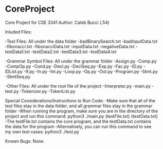 # CoreProject
Core Project for CSE 3341
Author: Caleb Bucci (.54)



Inluded Files:

-Test Files: All under the data folder
  -badBinarySearch.txt
  -badInputData.txt
  -fibonacci.txt
  -fibonacciData.txt
  -inputData.txt
  -negativeData.txt
  -testData1.txt
  -testData2.txt
  -testData3.txt
  -testData4.txt
  
-Grammar Symbol Files: All under the grammar folder
  -Assign.py
  -Comp.py
  -CompOp.py
  -Cond.py
  -Decl.py
  -DeclSeq.py
  -Exp.py
  -Fac.py
  -ID.py
  -IDList.py
  -If.py
  -In.py
  -Int.py
  -Loop.py
  -Op.py
  -Out.py
  -Program.py
  -Stmt.py
  -StmtSeq.py 
  
-Other Files: All under the root file of the project
  -Interpreter.py
  -main.py
  -test.py
  -Tokenizer.py
  -TokenList.py



Special Considerations/Instructions to Run Code:
  -Make sure that all of the test files stay in the data folder, and all grammar files stay in the grammar folder
  -When running the program, make sure you are in the directory of the project and run this command:
    python3 ./main.py {testFile.txt} {testData.txt}
  -The testFile.txt contains the core program, and the testData.txt contains the data for the program
  -Alternatively, you can run this command to see my own test cases:
    python3 ./test.py



Known Bugs:
None

